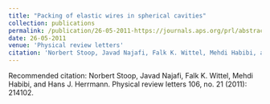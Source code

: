 ```yaml
---
title: "Packing of elastic wires in spherical cavities"
collection: publications
permalink: /publication/26-05-2011-https://journals.aps.org/prl/abstract/10.1103/PhysRevLett.106.214102
date: 26-05-2011
venue: 'Physical review letters'
citation: 'Norbert Stoop, Javad Najafi, Falk K. Wittel, Mehdi Habibi, and Hans J. Herrmann. Physical review letters 106, no. 21 (2011): 214102.'
---
```

Recommended citation: Norbert Stoop, Javad Najafi, Falk K. Wittel, Mehdi Habibi, and Hans J. Herrmann. Physical review letters 106, no. 21 (2011): 214102.